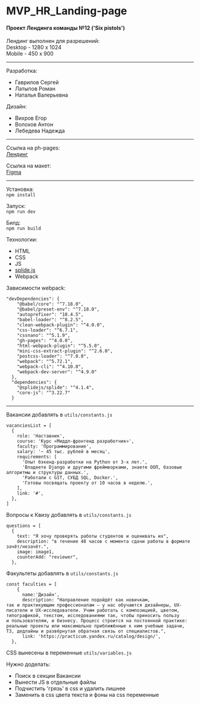# MVP_HR_Landing-page
#### Проект Лендинга команды №12 ('Six pistols')

Лендинг выполнен для разрешений:  
Desktop - 1280 x 1024  
Mobile - 450 x 900

---
Разработка:  
- Гаврилов Сергей  
- Латыпов Роман  
- Наталья Валерьевна  

Дизайн:  
- Вихров Егор  
- Волохов Антон  
- Лебедева Надежда  
---
Ссылка на ph-pages:  
[Лендинг](https://serggavr.github.io/MVP_HR_Landing-page/)  

Ссылка на макет:  
[Figma](https://www.figma.com/file/8R1wdnthus6PBZ5zS88aVx/Hackaton-Project?node-id=414%3A1951&t=npAotESGCcc7IUsU-1)

---

Установка:  
```npm install```

Запуск:  
```npm run dev```

Билд:  
```npm run build```


Технологии:
- HTML  
- CSS  
- JS  
- [splide.js](https://splidejs.com/)
- Webpack  

Зависимости webpack:
```
"devDependencies": {
    "@babel/core": "^7.18.0",
    "@babel/preset-env": "^7.18.0",
    "autoprefixer": "10.4.5",
    "babel-loader": "^8.2.5",
    "clean-webpack-plugin": "^4.0.0",
    "css-loader": "^6.7.1",
    "cssnano": "^5.1.9",
    "gh-pages": "^4.0.0",
    "html-webpack-plugin": "^5.5.0",
    "mini-css-extract-plugin": "^2.6.0",
    "postcss-loader": "^7.0.0",
    "webpack": "^5.72.1",
    "webpack-cli": "^4.10.0",
    "webpack-dev-server": "^4.9.0"
  },
  "dependencies": {
    "@splidejs/splide": "^4.1.4",
    "core-js": "^3.22.7"
  }
```
---
Вакансии добавлять в ```utils/constants.js```
```
vacanciesList = [
  {
    role: 'Наставник',
    course: 'Курс «Миддл-фронтенд разработчик»',
    faculty: 'Программирование',
    sаlary: '~ 45 тыс. рублей в месяц',
    requirements: [
      'Опыт бэкенд-разработки на Python от 3-х лет.',
      'Владеете Django и другими фреймворками, знаете ООП, базовые алгоритмы и структуры данных.',
      'Работали с GIT, СУБД SQL, Docker.',
      'Готовы посвящать проекту от 10 часов в неделю.',
    ],
    link: '#',
  },
]
```

Вопросы к Квизу добавлять в ```utils/constants.js```
```
questions = [
  {
    text: "Я хочу проверять работы студентов и оценивать их",
    description: "в течение 48 часов с момента сдачи работы в формате зачёт/незачёт.",
    image: image1,
    counterAdd: "reviewer",
  },
```

Факультеты добавлять в ```utils/constants.js```
```
const faculties = [
    {
      name:'Дизайн',
      description: "Направление подойдёт как новичкам, так и практикующим профессионалам — у нас обучаются дизайнеры, UX-писатели и UX-исследователи. Учим работать с композицией, цветом, типографикой, текстом, исследованиями так, чтобы приносить пользу и пользователям, и бизнесу. Процесс строится на постоянной практике: реальные проекты или максимально приближённые к ним учебные задачи, ТЗ, дедлайны и развёрнутая обратная связь от специалистов.",
      link: 'https://practicum.yandex.ru/catalog/design/',
  },
```

CSS вынесены в переменные ```utils/variables.js```

Нужно доделать:  
- Поиск в секции Вакансии
- Вынести JS в отдельные файлы
- Подчистить 'грязь' в css и удалить лишнее
- Заменить в css цвета текста и фоны на css переменные



